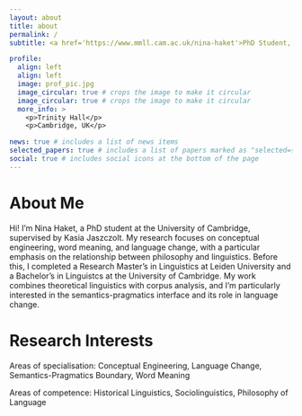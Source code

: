 ```yaml
---
layout: about
title: about
permalink: /
subtitle: <a href='https://www.mmll.cam.ac.uk/nina-haket'>PhD Student, University of Cambridge</a>. Trinity Hall

profile:
  align: left
  align: left
  image: prof_pic.jpg
  image_circular: true # crops the image to make it circular
  image_circular: true # crops the image to make it circular
  more_info: >
    <p>Trinity Hall</p>
    <p>Cambridge, UK</p>

news: true # includes a list of news items
selected_papers: true # includes a list of papers marked as "selected={true}"
social: true # includes social icons at the bottom of the page
---
```


# About Me

Hi! I’m Nina Haket, a PhD student at the University of Cambridge, supervised by Kasia Jaszczolt. My research focuses on conceptual engineering, word meaning, and language change, with a particular emphasis on the relationship between philosophy and linguistics. Before this, I completed a Research Master’s in Linguistics at Leiden University and a Bachelor’s in Linguistcs at the University of Cambridge. My work combines theoretical linguistics with corpus analysis, and I’m particularly interested in the semantics-pragmatics interface and its role in language change.

# Research Interests

Areas of specialisation:  Conceptual Engineering, Language Change, Semantics-Pragmatics Boundary, 
     Word Meaning

Areas of competence:    Historical Linguistics, Sociolinguistics, Philosophy of Language


